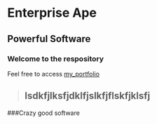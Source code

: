 Enterprise Ape
=============================

Powerful Software
--------------------------

###  Welcome to the respository

Feel free to access [my_portfolio](http://portfolio.com)

>## lsdkfjlksfjdklfjslkfjflskfjklsfj

###Crazy good software